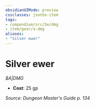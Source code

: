 ```yaml
---
obsidianUIMode: preview
cssclasses: json5e-item
tags:
- compendium/src/5e/dmg
- item/gear/a-dmg
aliases: 
- "Silver ewer"
---
```

# Silver ewer
*$A|DMG*  

- **Cost**: 25 gp

*Source: Dungeon Master's Guide p. 134*
